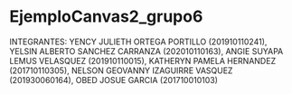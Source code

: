 # EjemploCanvas2_grupo6

INTEGRANTES: YENCY JULIETH ORTEGA PORTILLO (201910110241), 
YELSIN ALBERTO SANCHEZ CARRANZA (202010110163), 
ANGIE SUYAPA LEMUS VELASQUEZ (201910110015), 
KATHERYN PAMELA HERNANDEZ (201710110305), 
NELSON GEOVANNY IZAGUIRRE VASQUEZ (201930060164), 
OBED JOSUE GARCIA (201710010103)
